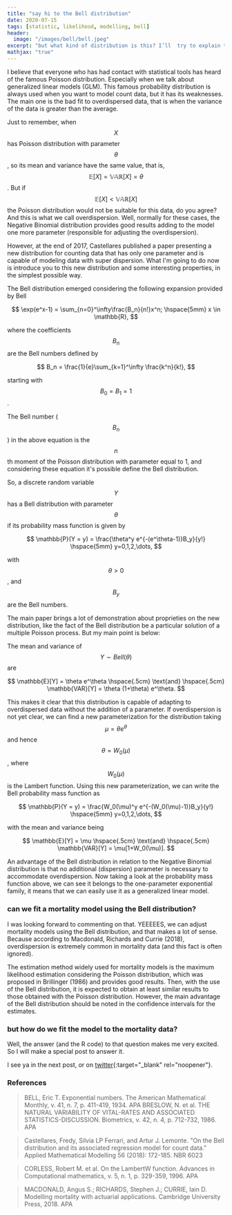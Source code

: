 ```yaml
---
title: "say hi to the Bell distribution"
date: 2020-07-15
tags: [statistic, likelihood, modelling, bell]
header:
  image: "/images/bell/bell.jpeg"
excerpt: "but what kind of distribution is this? I’ll  try to explain to you in up to 3 minutes"
mathjax: "true"
---
```


I believe that everyone who has had contact with statistical tools has heard of the famous Poisson distribution. Especially when we talk about generalized linear models (GLM). This famous probability distribution is always used when you want to model count data, but it has its weaknesses. The main one is the bad fit to overdispersed data, that is when the variance of the data is greater than the average.

Just to remember, when $$ X $$ has Poisson distribution with parameter $$ \theta $$, so its mean and variance have the same value, that is, $$ \mathbb{E}[X] = \mathbb{VAR}[X] = \theta $$. But if $$ \mathbb{E}[X] <\mathbb{VAR}[X] $$ the Poisson distribution would not be suitable for this data, do you agree? And this is what we call overdispersion. Well, normally for these cases, the Negative Binomial distribution provides good results adding to the model one more parameter (responsible for adjusting the overdispersion).

However, at the end of 2017, Castellares published a paper presenting a new distribution for counting data that has only one parameter and is capable of modeling data with super dispersion. What I'm going to do now is introduce you to this new distribution and some interesting properties, in the simplest possible way.

The Bell distribution emerged considering the following expansion provided by Bell

$$
\exp(e^x-1) = \sum_{n=0}^\infty\frac{B_n}{n!}x^n; \hspace{5mm} x \in \mathbb{R},
$$

where the coefficients $$B_n$$ are the Bell numbers defined by

$$
B_n = \frac{1}{e}\sum_{k=1}^\infty \frac{k^n}{k!},
$$

starting with $$B_0 =B_1 =1$$.


The Bell number ($$B_n$$) in the above equation is the $$n$$th moment of the Poisson distribution with parameter equal to 1, and considering these equation it's possible define the Bell distribution.

So, a discrete random variable $$Y$$ has a Bell distribution with parameter $$\theta$$ if its probability mass function is given by

$$
\mathbb{P}(Y = y) = \frac{\theta^y e^{-(e^\theta-1)}B_y}{y!} \hspace{5mm} y=0,1,2,\dots,
$$

with $$\theta>0$$, and $$B_y$$ are the Bell numbers.

The main paper brings a lot of demonstration about proprieties on the new distribution, like the fact of the Bell distribution be a particular solution of a multiple Poisson process. But my main point is below:

The mean and variance of $$Y\sim Bell(\theta)$$ are

$$
\mathbb{E}[Y] = \theta e^\theta \hspace{.5cm} \text{and} \hspace{.5cm} \mathbb{VAR}[Y] = \theta (1+\theta) e^\theta.
$$

This makes it clear that this distribution is capable of adapting to overdispersed data without the addition of a parameter. If overdispersion is not yet clear, we can find a new parameterization for the distribution taking $$ \mu = \theta e^\theta $$ and hence $$ \theta = W_0(\mu) $$, where $$ W_0(\mu) $$ is the Lambert function. Using this new parameterization, we can write the Bell probability mass function as

$$
\mathbb{P}(Y = y) = \frac{W_0(\mu)^y e^{-(W_0(\mu)-1)}B_y}{y!} \hspace{5mm} y=0,1,2,\dots,
$$

with the mean and variance being

$$
\mathbb{E}[Y] = \mu \hspace{.5cm} \text{and} \hspace{.5cm} \mathbb{VAR}[Y] = \mu[1+W_0(\mu)].
$$

An advantage of the Bell distribution in relation to the Negative Binomial distribution is that no additional (dispersion) parameter is necessary to accommodate overdispersion. Now taking a look at the probability mass function above, we can see it belongs to the one-parameter exponential family, it means that we can easily use it as a generalized linear model.

### can we fit a mortality model using the Bell distribution?
I was looking forward to commenting on that. YEEEEES, we can adjust mortality models using the Bell distribution, and that makes a lot of sense. Because according to Macdonald, Richards and Currie (2018), overdispersion is extremely common in mortality data (and this fact is often ignored).

The estimation method widely used for mortality models is the maximum likelihood estimation considering the Poisson distribution, which was proposed in Brillinger (1986) and provides good results. Then, with the use of the Bell distribution, it is expected to obtain at least similar results to those obtained with the Poisson distribution. However, the main advantage of the Bell distribution should be noted in the confidence intervals for the estimates.

### but how do we fit the model to the mortality data?
Well, the answer (and the R code) to that question makes me very excited. So I will make a special post to answer it.

I see ya in the next post, or on [twitter](http://twitter.com/scpatricio){:target="_blank" rel="noopener"}.

### References

> BELL, Eric T. Exponential numbers. The American Mathematical Monthly, v. 41, n. 7, p. 411-419, 1934.
APA
> BRESLOW, N. et al. THE NATURAL VARIABILITY OF VITAL-RATES AND ASSOCIATED STATISTICS-DISCUSSION. Biometrics, v. 42, n. 4, p. 712-732, 1986.
APA

> Castellares, Fredy, Silvia LP Ferrari, and Artur J. Lemonte. "On the Bell distribution and its associated regression model for count data." Applied Mathematical Modelling 56 (2018): 172-185.
NBR 6023

>CORLESS, Robert M. et al. On the LambertW function. Advances in Computational mathematics, v. 5, n. 1, p. 329-359, 1996.
APA

> MACDONALD, Angus S.; RICHARDS, Stephen J.; CURRIE, Iain D. Modelling mortality with actuarial applications. Cambridge University Press, 2018.
APA
